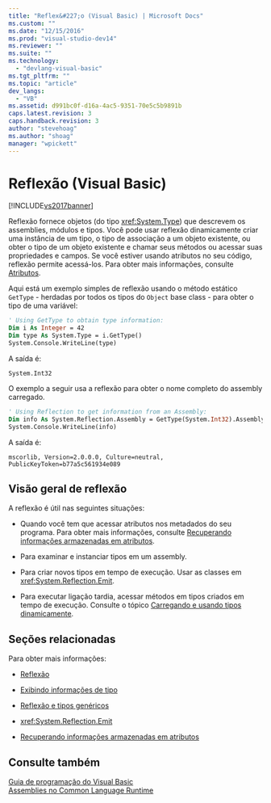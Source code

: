 ```yaml
---
title: "Reflex&#227;o (Visual Basic) | Microsoft Docs"
ms.custom: ""
ms.date: "12/15/2016"
ms.prod: "visual-studio-dev14"
ms.reviewer: ""
ms.suite: ""
ms.technology: 
  - "devlang-visual-basic"
ms.tgt_pltfrm: ""
ms.topic: "article"
dev_langs: 
  - "VB"
ms.assetid: d991bc0f-d16a-4ac5-9351-70e5c5b9891b
caps.latest.revision: 3
caps.handback.revision: 3
author: "stevehoag"
ms.author: "shoag"
manager: "wpickett"
---
```

# Reflex&#227;o (Visual Basic)
[!INCLUDE[vs2017banner](../../../csharp/includes/vs2017banner.md)]

Reflexão fornece objetos \(do tipo <xref:System.Type>\) que descrevem os assemblies, módulos e tipos. Você pode usar reflexão dinamicamente criar uma instância de um tipo, o tipo de associação a um objeto existente, ou obter o tipo de um objeto existente e chamar seus métodos ou acessar suas propriedades e campos. Se você estiver usando atributos no seu código, reflexão permite acessá\-los. Para obter mais informações, consulte [Atributos](../Topic/Extending%20Metadata%20Using%20Attributes.md).  
  
 Aqui está um exemplo simples de reflexão usando o método estático `GetType` \- herdadas por todos os tipos do `Object` base class \- para obter o tipo de uma variável:  
  
```vb  
' Using GetType to obtain type information:  
Dim i As Integer = 42  
Dim type As System.Type = i.GetType()  
System.Console.WriteLine(type)  
```  
  
 A saída é:  
  
 `System.Int32`  
  
 O exemplo a seguir usa a reflexão para obter o nome completo do assembly carregado.  
  
```vb  
' Using Reflection to get information from an Assembly:  
Dim info As System.Reflection.Assembly = GetType(System.Int32).Assembly  
System.Console.WriteLine(info)  
```  
  
 A saída é:  
  
 `mscorlib, Version=2.0.0.0, Culture=neutral, PublicKeyToken=b77a5c561934e089`  
  
## Visão geral de reflexão  
 A reflexão é útil nas seguintes situações:  
  
-   Quando você tem que acessar atributos nos metadados do seu programa. Para obter mais informações, consulte [Recuperando informações armazenadas em atributos](../Topic/Retrieving%20Information%20Stored%20in%20Attributes.md).  
  
-   Para examinar e instanciar tipos em um assembly.  
  
-   Para criar novos tipos em tempo de execução. Usar as classes em <xref:System.Reflection.Emit>.  
  
-   Para executar ligação tardia, acessar métodos em tipos criados em tempo de execução. Consulte o tópico [Carregando e usando tipos dinamicamente](../Topic/Dynamically%20Loading%20and%20Using%20Types.md).  
  
## Seções relacionadas  
 Para obter mais informações:  
  
-   [Reflexão](../Topic/Reflection%20in%20the%20.NET%20Framework.md)  
  
-   [Exibindo informações de tipo](../Topic/Viewing%20Type%20Information.md)  
  
-   [Reflexão e tipos genéricos](../Topic/Reflection%20and%20Generic%20Types.md)  
  
-   <xref:System.Reflection.Emit>  
  
-   [Recuperando informações armazenadas em atributos](../Topic/Retrieving%20Information%20Stored%20in%20Attributes.md)  
  
## Consulte também  
 [Guia de programação do Visual Basic](../../../visual-basic/programming-guide/index.md)   
 [Assemblies no Common Language Runtime](../Topic/Assemblies%20in%20the%20Common%20Language%20Runtime.md)